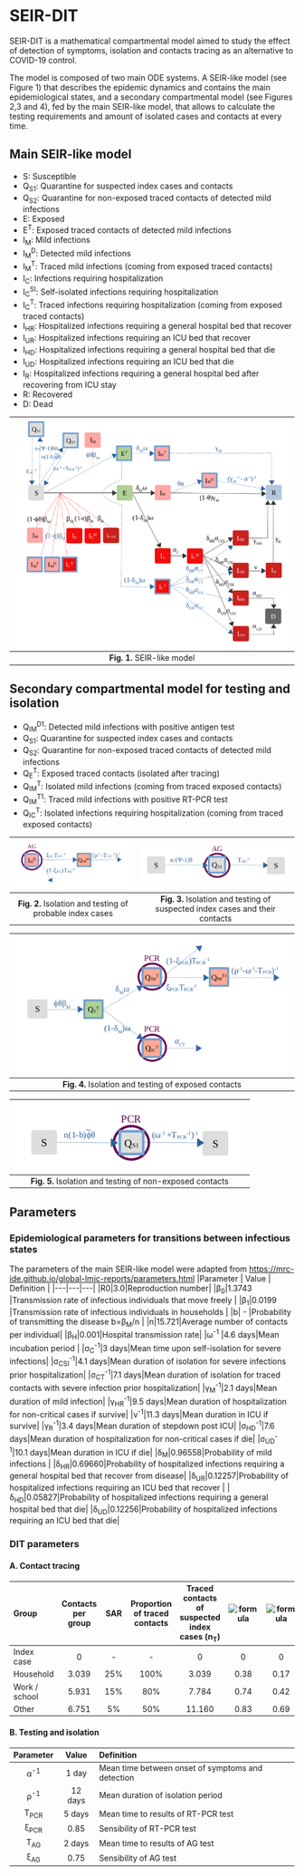 # SEIR-DIT
SEIR-DIT is a mathematical compartmental model aimed to study the effect of detection of symptoms, isolation and contacts tracing as an alternative to COVID-19 control.

The model is composed of two main ODE systems. A SEIR-like model (see Figure 1) that describes the epidemic dynamics and contains the main epidemiological states, and a secondary compartmental model (see Figures 2,3 and 4), fed by the main SEIR-like model, that allows to calculate the testing requirements and amount of isolated cases and contacts at every time. 

## Main SEIR-like model
<ul>
  <li>S: Susceptible</li>
  <li>Q<sub>S1</sub>: Quarantine for suspected index cases and contacts</li>
  <li>Q<sub>S2</sub>: Quarantine for non-exposed traced contacts of detected mild infections</li>
  <li>E: Exposed</li>
  <li>E<sup>T</sup>: Exposed traced contacts of  detected mild infections</li>
  <li>I<sub>M</sub>: Mild infections</li>
  <li>I<sub>M</sub><sup>D</sup>: Detected mild infections</li>
  <li>I<sub>M</sub><sup>T</sup>: Traced mild infections (coming from exposed traced contacts)</li>
  <li>I<sub>C</sub>: Infections requiring hospitalization</li>
  <li>I<sub>C</sub><sup>SI</sup>: Self-isolated infections requiring hospitalization</li>
  <li>I<sub>C</sub><sup>T</sup>: Traced infections requiring hospitalization (coming from exposed traced contacts) </li>
  <li>I<sub>HR</sub>: Hospitalized infections requiring a general hospital bed that recover</li>
  <li>I<sub>UR</sub>: Hospitalized infections requiring an ICU bed that recover</li>
  <li>I<sub>HD</sub>: Hospitalized infections requiring a general hospital bed that die</li>
  <li>I<sub>UD</sub>: Hospitalized infections requiring an ICU bed that die</li>
  <li>I<sub>R</sub>: Hospitalized infections requiring a general hospital bed after recovering from ICU stay</li>
  <li>R: Recovered</li>
  <li>D: Dead</li>
</ul>


|![Esquema](/IMG/SEIR-MODEL.png?raw=true)|
| :---:         | 
|**Fig. 1.** SEIR-like model|

## Secondary compartmental model for testing and isolation
<ul>
  <li>Q<sub>IM</sub><sup>D1</sup>: Detected mild infections with positive antigen test</li>
  <li>Q<sub>S1</sub>: Quarantine for suspected index cases and contacts</li>
  <li>Q<sub>S2</sub>: Quarantine for non-exposed traced contacts of detected mild infections</li>
  <li>Q<sub>E</sub><sup>T</sup>: Exposed traced contacts (isolated after tracing)</li>
  <li>Q<sub>IM</sub><sup>T</sup>: Isolated mild infections (coming from traced exposed contacts)</li>
  <li>Q<sub>IM</sub><sup>T1</sup>: Traced mild infections with positive RT-PCR test</li>
  <li>Q<sub>IC</sub><sup>T</sup>: Isolated infections requiring hospitalization (coming from traced exposed contacts)</li>
</ul>

| ![Esquema](/IMG/Quarantine-Probable.png?raw=true) | ![Esquema](/IMG/Quarantine-SuspectedAndContacts.png?raw=true) |
| :---:         |     :---:      | 
| **Fig. 2.** Isolation and testing of probable index cases | **Fig. 3.** Isolation and testing of suspected index cases and their contacts |

| ![Esquema](/IMG/Quarantine-Exposed.png?raw=true) |
| :---:         | 
| **Fig. 4.** Isolation and testing of exposed contacts |

|![Esquema](/IMG/Quarantine-NonExposed.png?raw=true)|
| :---:         |
|**Fig. 5.** Isolation and testing of non-exposed contacts |

## Parameters
### Epidemiological parameters for transitions between infectious states
The parameters of the main SEIR-like model were adapted from https://mrc-ide.github.io/global-lmic-reports/parameters.html 
|Parameter | Value | Definition |
|---|---|---|
|R0|3.0|Reproduction number|
|β<sub>0</sub>|1.3743 |Transmission rate of infectious individuals that move freely |
|β<sub>1</sub>|0.0199 |Transmission rate of infectious individuals in households |
|b| - |Probability of transmitting the disease b=β<sub>M</sub>/n |
|n|15.721|Average number of contacts per individual|
|β<sub>H</sub>|0.001|Hospital transmission rate|
|ω<sup>-1</sup> |4.6 days|Mean incubation period |
|σ<sub>C</sub><sup>-1</sup>|3 days|Mean time upon self-isolation for severe infections|
|σ<sub>CSI</sub><sup>-1</sup>|4.1 days|Mean duration of isolation for severe infections prior hospitalization|
|σ<sub>CT</sub><sup>-1</sup>|7.1 days|Mean duration of isolation for traced contacts with severe infection prior hospitalization|
|γ<sub>M</sub><sup>-1</sup>|2.1 days|Mean duration of mild infection|
|γ<sub>HR</sub><sup>-1</sup>|9.5 days|Mean duration of hospitalization for non-critical cases if survive|
|ν<sup>-1</sup>|11.3 days|Mean duration in ICU if survive|
|γ<sub>R</sub><sup>-1</sup>|3.4 days|Mean duration of stepdown post ICU|
|σ<sub>HD</sub><sup>-1</sup>|7.6 days|Mean duration of hospitalization for non-critical cases if die|
|σ<sub>UD</sub><sup>-1</sup>|10.1 days|Mean duration in ICU if die|
|δ<sub>M</sub>|0.96558|Probability of mild infections |
|δ<sub>HR</sub>|0.69660|Probability of hospitalized infections requiring a general hospital bed that recover from disease|
|δ<sub>UR</sub>|0.12257|Probability of hospitalized infections requiring an ICU bed that recover |
|δ<sub>HD</sub>|0.05827|Probability of hospitalized infections requiring a general hospital bed that die|
|δ<sub>UD</sub>|0.12256|Probability of hospitalized infections requiring an ICU bed that die|

### DIT parameters 
#### A. Contact tracing

  |Group|Contacts per group|SAR|Proportion of traced contacts |Traced contacts of suspected index cases (n<sub>T</sub>)|![formula](https://render.githubusercontent.com/render/math?math=\Phi)|![formula](https://render.githubusercontent.com/render/math?math=\tilde\Phi)|
|:---|:---:|:---:|:---:|:---:|:---:|:---:|
|Index case|0|-|-|0|0|0|
|Household|3.039|25%|100%|3.039|0.38|0.17|
|Work / school|5.931|15%|80%|7.784|0.74|0.42|
|Other|6.751|5%|50%|11.160|0.83|0.69|

#### B. Testing and isolation
|Parameter|Value|Definition|
|:---:|:---:|:---|
|α<sup>-1</sup>|1 day|Mean time between onset of symptoms and detection|
|ρ<sup>-1</sup>|12 days|Mean duration of isolation period|
|T<sub>PCR</sub>|5 days|Mean time to results of RT-PCR test|
|ξ<sub>PCR</sub>|0.85|Sensibility of RT-PCR test|
|T<sub>AG</sub>|2 days|Mean time to results of AG test|
|ξ<sub>AG</sub>|0.75|Sensibility of AG test|






